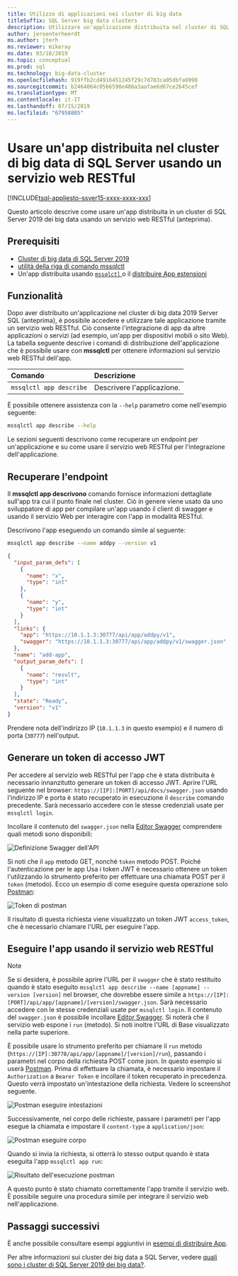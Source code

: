 ```yaml
---
title: Utilizzo di applicazioni nei cluster di big data
titleSuffix: SQL Server big data clusters
description: Utilizzare un'applicazione distribuita nel cluster di SQL Server 2019 big data usando un servizio web RESTful (anteprima).
author: jeroenterheerdt
ms.author: jterh
ms.reviewer: mikeray
ms.date: 03/18/2019
ms.topic: conceptual
ms.prod: sql
ms.technology: big-data-cluster
ms.openlocfilehash: 919ffb2cd4916451245f29c7d783ca05dbfa6998
ms.sourcegitcommit: b2464064c0566590e486a3aafae6d67ce2645cef
ms.translationtype: MT
ms.contentlocale: it-IT
ms.lasthandoff: 07/15/2019
ms.locfileid: "67958885"
---
```

# <a name="consume-an-app-deployed-on-sql-server-big-data-cluster-using-a-restful-web-service"></a>Usare un'app distribuita nel cluster di big data di SQL Server usando un servizio web RESTful

[!INCLUDE[tsql-appliesto-ssver15-xxxx-xxxx-xxx](../includes/tsql-appliesto-ssver15-xxxx-xxxx-xxx.md)]

Questo articolo descrive come usare un'app distribuita in un cluster di SQL Server 2019 dei big data usando un servizio web RESTful (anteprima).

## <a name="prerequisites"></a>Prerequisiti

- [Cluster di big data di SQL Server 2019](deployment-guidance.md)
- [utilità della riga di comando mssqlctl](deploy-install-mssqlctl.md)
- Un'app distribuita usando [ `mssqlctl` ](big-data-cluster-create-apps.md) o il [distribuire App estensioni](app-deployment-extension.md)

## <a name="capabilities"></a>Funzionalità

Dopo aver distribuito un'applicazione nel cluster di big data 2019 Server SQL (anteprima), è possibile accedere e utilizzare tale applicazione tramite un servizio web RESTful. Ciò consente l'integrazione di app da altre applicazioni o servizi (ad esempio, un'app per dispositivi mobili o sito Web). La tabella seguente descrive i comandi di distribuzione dell'applicazione che è possibile usare con **mssqlctl** per ottenere informazioni sul servizio web RESTful dell'app.

|Comando |Descrizione |
|:---|:---|
|`mssqlctl app describe` | Descrivere l'applicazione. |

È possibile ottenere assistenza con la `--help` parametro come nell'esempio seguente:

```bash
mssqlctl app describe --help
```

Le sezioni seguenti descrivono come recuperare un endpoint per un'applicazione e su come usare il servizio web RESTful per l'integrazione dell'applicazione.

## <a name="retrieve-the-endpoint"></a>Recuperare l'endpoint

Il **mssqlctl app descrivono** comando fornisce informazioni dettagliate sull'app tra cui il punto finale nel cluster. Ciò in genere viene usato da uno sviluppatore di app per compilare un'app usando il client di swagger e usando il servizio Web per interagire con l'app in modalità RESTful.

Descrivono l'app eseguendo un comando simile al seguente:

```bash
mssqlctl app describe --name addpy --version v1
```

```json
{
  "input_param_defs": [
    {
      "name": "x",
      "type": "int"
    },
    {
      "name": "y",
      "type": "int"
    }
  ],
  "links": {
    "app": "https://10.1.1.3:30777/api/app/addpy/v1",
    "swagger": "https://10.1.1.3:30777/api/app/addpy/v1/swagger.json"
  },
  "name": "add-app",
  "output_param_defs": [
    {
      "name": "result",
      "type": "int"
    }
  ],
  "state": "Ready",
  "version": "v1"
}
```

Prendere nota dell'indirizzo IP (`10.1.1.3` in questo esempio) e il numero di porta (`30777`) nell'output.

## <a name="generate-a-jwt-access-token"></a>Generare un token di accesso JWT

Per accedere al servizio web RESTful per l'app che è stata distribuita è necessario innanzitutto generare un token di accesso JWT. Aprire l'URL seguente nel browser: `https://[IP]:[PORT]/api/docs/swagger.json` usando l'indirizzo IP e porta è stato recuperato in esecuzione il `describe` comando precedente. Sarà necessario accedere con le stesse credenziali usate per `mssqlctl login`.

Incollare il contenuto del `swagger.json` nella [Editor Swagger](https://editor.swagger.io) comprendere quali metodi sono disponibili:

![Definizione Swagger dell'API](media/big-data-cluster-consume-apps/api_swagger.png)

Si noti che il `app` metodo GET, nonché `token` metodo POST. Poiché l'autenticazione per le app Usa i token JWT è necessario ottenere un token l'utilizzando lo strumento preferito per effettuare una chiamata POST per il `token` (metodo). Ecco un esempio di come eseguire questa operazione solo [Postman](https://www.getpostman.com/):

![Token di postman](media/big-data-cluster-consume-apps/postman_token.png)

Il risultato di questa richiesta viene visualizzato un token JWT `access_token`, che è necessario chiamare l'URL per eseguire l'app.

## <a name="execute-the-app-using-the-restful-web-service"></a>Eseguire l'app usando il servizio web RESTful

> [!NOTE]
> Se si desidera, è possibile aprire l'URL per il `swagger` che è stato restituito quando è stato eseguito `mssqlctl app describe --name [appname] --version [version]` nel browser, che dovrebbe essere simile a `https://[IP]:[PORT]/api/app/[appname]/[version]/swagger.json`. Sarà necessario accedere con le stesse credenziali usate per `mssqlctl login`. Il contenuto del `swagger.json` è possibile incollare [Editor Swagger](https://editor.swagger.io). Si noterà che il servizio web espone i `run` (metodo). Si noti inoltre l'URL di Base visualizzato nella parte superiore.

È possibile usare lo strumento preferito per chiamare il `run` metodo (`https://[IP]:30778/api/app/[appname]/[version]/run`), passando i parametri nel corpo della richiesta POST come json. In questo esempio si userà [Postman](https://www.getpostman.com/). Prima di effettuare la chiamata, è necessario impostare il `Authorization` a `Bearer Token` e incollare il token recuperato in precedenza. Questo verrà impostato un'intestazione della richiesta. Vedere lo screenshot seguente.

![Postman eseguire intestazioni](media/big-data-cluster-consume-apps/postman_run_1.png)

Successivamente, nel corpo delle richieste, passare i parametri per l'app esegue la chiamata e impostare il `content-type` a `application/json`:

![Postman eseguire corpo](media/big-data-cluster-consume-apps/postman_run_2.png)

Quando si invia la richiesta, si otterrà lo stesso output quando è stata eseguita l'app `mssqlctl app run`:

![Risultato dell'esecuzione postman](media/big-data-cluster-consume-apps/postman_result.png)

A questo punto è stato chiamato correttamente l'app tramite il servizio web. È possibile seguire una procedura simile per integrare il servizio web nell'applicazione.

## <a name="next-steps"></a>Passaggi successivi

È anche possibile consultare esempi aggiuntivi in [esempi di distribuire App](https://aka.ms/sql-app-deploy).

Per altre informazioni sui cluster dei big data a SQL Server, vedere [quali sono i cluster di SQL Server 2019 dei big data?](big-data-cluster-overview.md).
